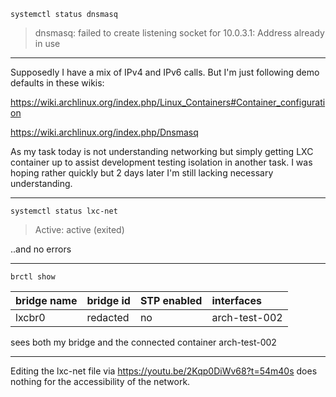 `systemctl status dnsmasq`

> dnsmasq: failed to create listening socket for 10.0.3.1: Address already in use

---

Supposedly I have a mix of IPv4 and IPv6 calls. But I'm just following demo defaults in these wikis:

https://wiki.archlinux.org/index.php/Linux_Containers#Container_configuration

https://wiki.archlinux.org/index.php/Dnsmasq

As my task today is not understanding networking but simply getting LXC container up to assist development testing isolation in another task. I was hoping rather quickly but 2 days later I'm still lacking necessary understanding.

---

`systemctl status lxc-net`

> Active: active (exited)

..and no errors

---

`brctl show`

| bridge name |	bridge id | STP enabled	| interfaces |
| ----------- | :-------- | :---------- | :--------- |
| lxcbr0 | redacted |	no | arch-test-002 |

sees both my bridge and the connected container arch-test-002

---

Editing the lxc-net file via https://youtu.be/2Kqp0DiWv68?t=54m40s does nothing for the accessibility of the network.
